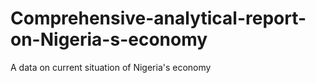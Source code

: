 # Comprehensive-analytical-report-on-Nigeria-s-economy
A data on current situation of Nigeria's economy 
